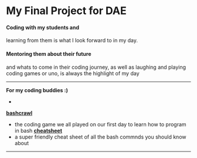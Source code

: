 # My Final Project for DAE
#### Coding with my students and 
learning from them is what I look 
forward to in my day.
#### Mentoring them about their future 
and whats to come in their coding 
journey, as well as laughing and 
playing coding games or uno, is always 
the highlight of my day


---
__For my coding buddies :)__

- 
__[bashcrawl](https://gitlab.com/slackermedia/bashcrawl)__ 
- the coding game we all played on our 
first day to learn how to program in 
bash 
__[cheatsheet](https://www.educative.io/blog/bash-shell-command-cheat-sheet)__ 
- a super friendly cheat sheet of all 
the bash commnds you should know about

---



